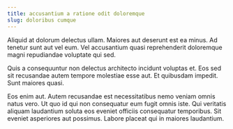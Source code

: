 ```yaml
---
title: accusantium a ratione odit doloremque
slug: doloribus cumque
---
```


Aliquid at dolorum delectus ullam. Maiores aut deserunt est ea minus. Ad tenetur sunt aut vel eum. Vel accusantium quasi reprehenderit doloremque magni repudiandae voluptate qui sed.

Quis a consequuntur non delectus architecto incidunt voluptas et. Eos sed sit recusandae autem tempore molestiae esse aut. Et quibusdam impedit. Sunt maiores quasi.

Eos enim aut. Autem recusandae est necessitatibus nemo veniam omnis natus vero. Ut quo id qui non consequatur eum fugit omnis iste. Qui veritatis aliquam laudantium soluta eos eveniet officiis consequatur temporibus. Sit eveniet asperiores aut possimus. Labore placeat qui in maiores laudantium.
